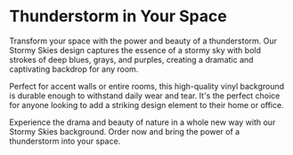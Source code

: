 <!--font:Montserrat-->

# Thunderstorm in Your Space

Transform your space with the power and beauty of a thunderstorm. Our Stormy Skies design captures the essence of a stormy sky with bold strokes of deep blues, grays, and purples, creating a dramatic and captivating backdrop for any room.

Perfect for accent walls or entire rooms, this high-quality vinyl background is durable enough to withstand daily wear and tear. It's the perfect choice for anyone looking to add a striking design element to their home or office.

Experience the drama and beauty of nature in a whole new way with our Stormy Skies background. Order now and bring the power of a thunderstorm into your space.

<!--

Write me markdown content of website with wallpaper:

"An abstract interpretation of a thunderstorm"

The header of the page should not be copy of the text but rather a real content of the website which is using this wallpaper.


---


# Stormy Skies: An Abstract Interpretation of a Thunderstorm

Experience the power and beauty of nature with our stunning wallpaper inspired by thunderstorms. Our abstract interpretation captures the essence of a stormy sky, with bold strokes of deep blues, grays, and purples.

Bring the drama of a thunderstorm into your home or office with this unique wallpaper. Perfect for accent walls or entire rooms, it's sure to make a statement. And with its high-quality vinyl construction, it's durable enough to stand up to daily wear and tear.

Whether you're a fan of storms or just looking for a striking design element, our Stormy Skies wallpaper is the perfect choice. Order yours today and experience the beauty of nature in a whole new way.


---


Heading is too long, rewrite whole content.


---


# Stormy Skies: Bring the Drama of a Thunderstorm into Your Space

Transform your space with our stunning wallpaper inspired by thunderstorms. Our abstract interpretation captures the essence of a stormy sky, with bold strokes of deep blues, grays, and purples.

Perfect for accent walls or entire rooms, this unique wallpaper is sure to make a statement. And with its high-quality vinyl construction, it's durable enough to stand up to daily wear and tear.

Experience the power and beauty of nature in a whole new way with our Stormy Skies wallpaper. Whether you're a fan of storms or just looking for a striking design element, this wallpaper is the perfect choice.

Order now and bring the drama of a thunderstorm into your home or office.


---


Heading is too long, rewrite whole content.


---


# Stormy Skies Wallpaper: Experience the Drama of a Thunderstorm

Transform your space with our stunning Stormy Skies wallpaper, inspired by the power and beauty of thunderstorms. This unique wallpaper captures the essence of a stormy sky with bold strokes of deep blues, grays, and purples.

Perfect for accent walls or entire rooms, this high-quality vinyl wallpaper is durable enough to withstand daily wear and tear. It's the perfect choice for anyone looking to add a striking design element to their home or office.

Experience the drama and beauty of nature in a whole new way with our Stormy Skies wallpaper. Order now and bring the power of a thunderstorm into your space.


---


Heading should not include word "wallpaper". The website should not be about the wallpaper itself, wallpaper is just a related background, rewrite whole content.


---


# Stormy Skies: Experience the Drama of a Thunderstorm in Your Space

Transform your space with the power and beauty of a thunderstorm. Our Stormy Skies design captures the essence of a stormy sky with bold strokes of deep blues, grays, and purples, creating a dramatic and captivating backdrop for any room.

Perfect for accent walls or entire rooms, this high-quality vinyl background is durable enough to withstand daily wear and tear. It's the perfect choice for anyone looking to add a striking design element to their home or office.

Experience the drama and beauty of nature in a whole new way with our Stormy Skies background. Order now and bring the power of a thunderstorm into your space.


---


Write me a Google font which is best fitting for the website.

Pick from the list:
- Alegreya
- Futura
- Dancing Script
- Orbitron
- Montserrat
- Inter
- Great Vibes
- Lato
- Poppins
- Roboto
- IBM Plex Sans
- Playfair Display
- Open Sans
- Lobster
- Exo 2
- Barlow Condensed
- Raleway


Write just the font name nothing else.


---


Montserrat

-->
